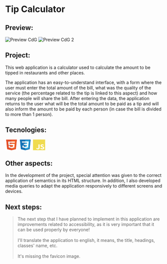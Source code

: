 # Tip Calculator
## Preview:
![Preview CdG](https://user-images.githubusercontent.com/97669160/163234027-3c213cc0-8f45-46a6-90ca-41cdf3eb56b6.PNG)
![Preview CdG 2](https://user-images.githubusercontent.com/97669160/163234155-331e2f1f-6439-4689-ab4f-711ed0429ecf.PNG)

## Project:
This web application is a calculator used to calculate the amount to be tipped in restaurants and other places.

The application has an easy-to-understand interface, with a form where the user must enter the total amount of the bill, what was the quality of the service (the percentage related to the tip is linked to this aspect) and how many people will share the bill. After entering the data, the application returns to the user what will be the total amount to be paid as a tip and will also inform the amount to be paid by each person (in case the bill is divided to more than 1 person).

## Tecnologies:
<div style="display: inline_block">
<img align="center" alt="James-HTML" height="35" width="40" src="https://raw.githubusercontent.com/devicons/devicon/master/icons/html5/html5-original.svg">
<img align="center" alt="James-CSS" height="35" width="40" src="https://raw.githubusercontent.com/devicons/devicon/master/icons/css3/css3-original.svg">
<img align="center" alt="James-Js" height="35" width="40" src="https://raw.githubusercontent.com/devicons/devicon/master/icons/javascript/javascript-plain.svg">
</div>

## Other aspects:
In the development of the project, special attention was given to the correct application of semantics in its HTML structure.
In addition, I also developed media queries to adapt the application responsively to different screens and devices.

## Next steps:
> The next step that I have planned to implement in this application are improvements related to accessibility, as it is very important that it can be used properly by everyone! <br><br>
> I'll translate the application to english, it means, the title, headings, classes' name, etc. <br><br>
> It's missing the favicon image.
